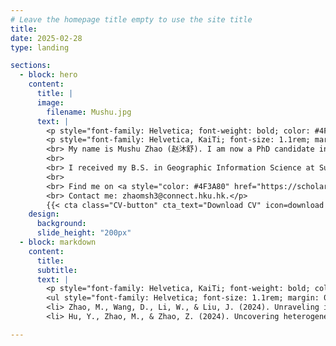 ```yaml
---
# Leave the homepage title empty to use the site title
title:
date: 2025-02-28
type: landing

sections:
  - block: hero
    content:
      title: |
      image:
        filename: Mushu.jpg
      text: |
        <p style="font-family: Helvetica; font-weight: bold; color: #4F3A80; margin: 0rem 0rem 0rem 2rem ; font-size: 1.4rem; line-height: 1.5">Welcome to my homepage!</p>
        <p style="font-family: Helvetica, KaiTi; font-size: 1.1rem; margin: 0rem 1rem 0rem 4.5rem ; text-align: justify; ; line-height: 1.5">
        <br> My name is Mushu Zhao (赵沐舒). I am now a PhD candidate in urban planning and design at the University of Hong Kong.		
        <br>
        <br> I received my B.S. in Geographic Information Science at Sun Yat-sen University and M.S. in Applied Geographic Information System at National University of Singapore. My research fields are Environmental Sustainability Associated with Urbanization and Transportation, Transportation Electrification and Green Mobility Solutions, Impacts and Interactions of Extreme Weather Events on Travel Behavior.
        <br>
        <br> Find me on <a style="color: #4F3A80" href="https://scholar.google.com/citations?user=tqmqRkwAAAAJ">Google Scholar</a>, <a style="color: #4F3A80" href="https://www.researchgate.net/profile/Mushu-Zhao">ResearchGate</a>, and <a style="color: #4F3A80" href="https://www.linkedin.com/in/mushu-zhao-75692a165/">LinkedIn</a>.
        <br> Contact me: zhaomsh3@connect.hku.hk.</p>
        {{< cta class="CV-button" cta_text="Download CV" icon=download cta_link="./cv/CV_ZhaoMushu_250303.pdf">}}
    design:
      background:
      slide_height: "200px" 
  - block: markdown
    content:
      title:
      subtitle: 
      text: |
        <p style="font-family: Helvetica, KaiTi; font-weight: bold; color: #4F3A80; margin: -5rem 0rem 1rem 4.5rem ; font-size: 1.4rem;"> Lastest Publications </p>
        <ul style="font-family: Helvetica; font-size: 1.1rem; margin: 0rem 8rem 0rem 4.5rem ; text-align: justify">
        <li> Zhao, M., Wang, D., Li, W., & Liu, J. (2024). Unraveling influencing factors of public charging station utilization. <em>Transportation Research Part D: Transport and Environment</em>, 137, 104506.
        <li> Hu, Y., Zhao, M., & Zhao, Z. (2024). Uncovering heterogeneous effects of linklevel street environment on e-bike and e-scooter usage. <em>Transportation Research Part D: Transport and Environment</em>, 136, 104477.</ul>

---
```


